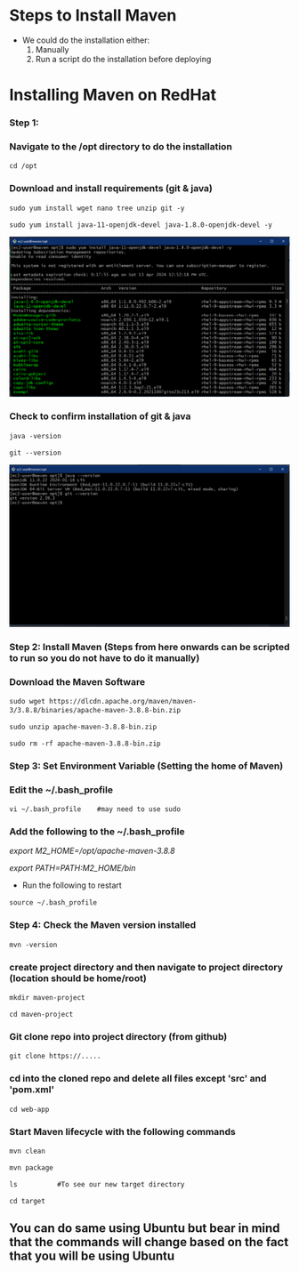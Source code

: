 # Steps to Install Maven

- We could do the installation either:
  1. Manually
  2. Run a script do the installation before deploying
 
# Installing Maven on RedHat

### Step 1:

### Navigate to the /opt directory to do the installation

```
cd /opt
```

### Download and install requirements (git & java)

```
sudo yum install wget nano tree unzip git -y
```

```
sudo yum install java-11-openjdk-devel java-1.8.0-openjdk-devel -y
```

![1_java_install.png](/Maven/Images/1_java_install.png)

### Check to confirm installation of git & java

```
java -version
```

```
git --version
```

![2_java_git_version.png](/Maven/Images/2_java_git_version.png)

### Step 2: Install Maven      (Steps from here onwards can be scripted to run so you do not have to do it manually)
### Download the Maven Software

```
sudo wget https://dlcdn.apache.org/maven/maven-3/3.8.8/binaries/apache-maven-3.8.8-bin.zip
```

```
sudo unzip apache-maven-3.8.8-bin.zip 
```

```
sudo rm -rf apache-maven-3.8.8-bin.zip
```

### Step 3: Set Environment Variable (Setting the home of Maven)

### Edit the ~/.bash_profile

```
vi ~/.bash_profile    #may need to use sudo
```

### Add the following to the ~/.bash_profile

*export M2_HOME=/opt/apache-maven-3.8.8*

*export PATH=$PATH:$M2_HOME/bin*

- Run the following to restart

```
source ~/.bash_profile
```

### Step 4: Check the Maven version installed

```
mvn -version
```


### create project directory and then navigate to project directory (location should be home/root)

```
mkdir maven-project
```

```
cd maven-project
```

### Git clone repo into project directory (from github)

```
git clone https://.....
```

### cd into the cloned repo and delete all files except 'src' and 'pom.xml'

```
cd web-app
```

### Start Maven lifecycle with the following commands

```
mvn clean
```

```
mvn package
```

```
ls          #To see our new target directory
```

```
cd target
```

## **You can do same using Ubuntu but bear in mind that the commands will change based on the fact that you will be using Ubuntu**
